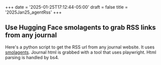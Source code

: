 +++
date = '2025-01-25T17:12:44-05:00'
draft = false
title = '2025Jan25_agentRss'
+++

## Use Hugging Face smolagents to grab RSS links from any journal

Here's a python script to get the RSS url from any journal website. It uses [smolagents](https://huggingface.co/docs/smolagents/en/index). Journal html is grabbed with a tool that uses playwright. Html parsing is handled by bs4.  
